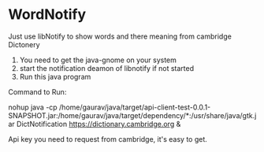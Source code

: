 WordNotify
==========

Just use libNotify to show words and there meaning from cambridge Dictonery


1. You need to get the java-gnome on your system
2. start the notification deamon of libnotify if not started
3. Run this java program

Command to Run:

nohup java -cp /home/gaurav/java/target/api-client-test-0.0.1-SNAPSHOT.jar:/home/gaurav/java/target/dependency/*:/usr/share/java/gtk.jar DictNotification  https://dictionary.cambridge.org <apiKey from cambridge> <seconds to wait for meaning after word> <minutes to wait for next words> &


Api key you need to request from cambridge, it's easy to get.


